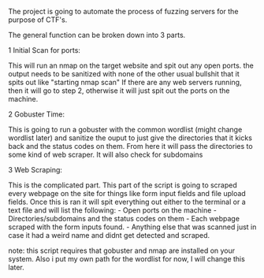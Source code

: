 The project is going to automate the process of fuzzing servers for the purpose of CTF's. 

The general function can be broken down into 3 parts.

1 Initial Scan for ports:

This will run an nmap on the target website and spit out any open ports.
the output needs to be sanitized with none of the other usual bullshit 
that it spits out like "starting nmap scan" If there are any web servers 
running, then it will go to step 2, otherwise it will just spit out the 
ports on the machine.

2 Gobuster Time:

This is going to run a gobuster with the common wordlist (might change 
wordlist later) and sanitize the ouput to just give the directories that 
it kicks back and the status codes on them. From here it will pass the 
directories to some kind of web scraper. It will also check for subdomains

3 Web Scraping:

This is the complicated part. This part of the script is going to scraped
every webpage on the site for things like form input fields and file 
upload fields. Once this is ran it will spit everything out either to 
the terminal or a text file and will list the following:
    - Open ports on the machine
    - Directories/subdomains and the status codes on them
    - Each webpage scraped with the form inputs found.
    - Anything else that was scanned just in case it had a weird name 
        and didnt get detected and scraped. 


note: this script requires that gobuster and nmap are installed on your system. Also i put my own path for the wordlist for now, I will change this later.

